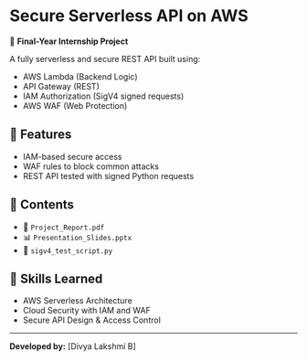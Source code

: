 # Secure Serverless API on AWS

🚀 **Final-Year Internship Project**

A fully serverless and secure REST API built using:
- AWS Lambda (Backend Logic)
- API Gateway (REST)
- IAM Authorization (SigV4 signed requests)
- AWS WAF (Web Protection)

## 🔐 Features
- IAM-based secure access
- WAF rules to block common attacks
- REST API tested with signed Python requests

## 📁 Contents
- 📄 `Project_Report.pdf`
- 📊 `Presentation_Slides.pptx`
- 🐍 `sigv4_test_script.py`

## 🧠 Skills Learned
- AWS Serverless Architecture
- Cloud Security with IAM and WAF
- Secure API Design & Access Control

---

**Developed by:** [Divya Lakshmi B]  
